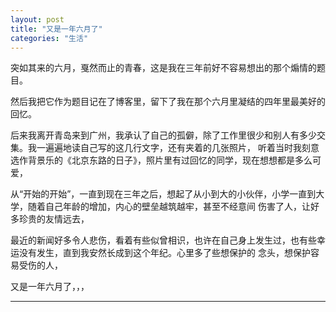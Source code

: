 ```yaml
---
layout: post
title: "又是一年六月了"
categories: "生活"
--- 
```


突如其来的六月，戛然而止的青春，这是我在三年前好不容易想出的那个煽情的题目。

然后我把它作为题目记在了博客里，留下了我在那个六月里凝结的四年里最美好的回忆。

后来我离开青岛来到广州，我承认了自己的孤僻，除了工作里很少和别人有多少交集。我一遍遍地读自己写的这几行文字，还有夹着的几张照片，
听着当时我刻意选作背景乐的《北京东路的日子》，照片里有过回忆的同学，现在想想都是多么可爱，

从“开始的开始”，一直到现在三年之后，想起了从小到大的小伙伴，小学一直到大学，随着自己年龄的增加，内心的壁垒越筑越牢，甚至不经意间
伤害了人，让好多珍贵的友情远去，

最近的新闻好多令人悲伤，看着有些似曾相识，也许在自己身上发生过，也有些幸运没有发生，直到我安然长成到这个年纪。心里多了些想保护的
念头，想保护容易受伤的人，

又是一年六月了，，，

<script type="text/javascript" src="http://www.xiami.com/widget/player-multi?uid=3697069&sid=1773480635,&width=600&height=100&mainColor=ffffff&backColor=ffffff&autoplay=1&mode=js"></script>

---
